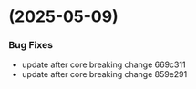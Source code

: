 #  (2025-05-09)


### Bug Fixes

* update after core breaking change 669c311
* update after core breaking change 859e291



